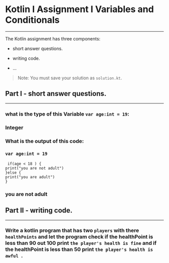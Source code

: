 # Kotlin I Assignment  I Variables and Conditionals
---
The Kotlin assignment has three components:
- short answer questions.
- writing code.

- ...
> Note: You must save your solution as `solution.kt`.

## Part I - short answer questions.
---
### what is the type of this Variable `var age:int = 19`:
### Integer
###
### What is the output of this code:
###  `var age:int = 19`
     if(age < 18 ) {
    print("you are not adult") 
    }else {
    print("you are adult")
    }
                        
### you are not adult

## Part II - writing code.
---
### Write a kotlin program that has two `players` with there `healthPoints` and let the program check if the healthPoint is less than 90 out 100 print `the player's health is fine` and if the healthPoint is less than 50 print `the player's health is awful `. 


